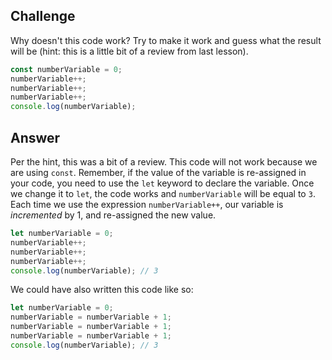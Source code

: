 ## Challenge

Why doesn't this code work?  Try to make it work and guess what the result will be (hint: this is a little bit of a review from last lesson).

```javascript
const numberVariable = 0;
numberVariable++;
numberVariable++;
numberVariable++;
console.log(numberVariable);
```

## Answer

Per the hint, this was a bit of a review.  This code will not work because we are using `const`.  Remember, if the value of the variable is re-assigned in your code, you need to use the `let` keyword to declare the variable.  Once we change it to `let`, the code works and `numberVariable` will be equal to `3`.  Each time we use the expression `numberVariable++`, our variable is _incremented_ by 1, and re-assigned the new value.

```javascript
let numberVariable = 0;
numberVariable++;
numberVariable++;
numberVariable++;
console.log(numberVariable); // 3
```

We could have also written this code like so:

```javascript
let numberVariable = 0;
numberVariable = numberVariable + 1;
numberVariable = numberVariable + 1;
numberVariable = numberVariable + 1;
console.log(numberVariable); // 3
```
